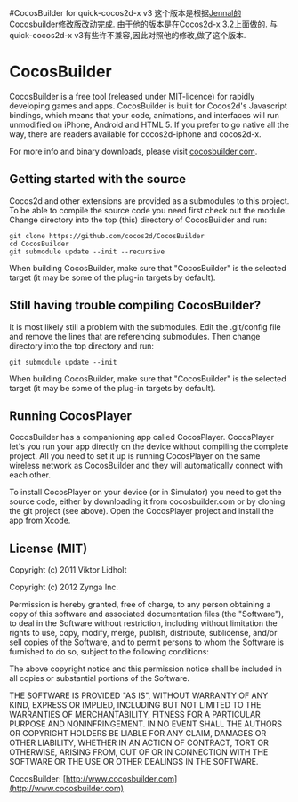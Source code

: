 #CocosBuilder for quick-cocos2d-x v3
这个版本是根据[Jennal的Cocosbuilder修改版](https://github.com/jennal/CocosBuilder)改动完成.
由于他的版本是在Cocos2d-x 3.2上面做的. 与quick-cocos2d-x v3有些许不兼容,因此对照他的修改,做了这个版本.


# CocosBuilder

CocosBuilder is a free tool (released under MIT-licence) for rapidly developing games and apps. CocosBuilder is built for Cocos2d's Javascript bindings, which means that your code, animations, and interfaces will run unmodified on iPhone, Android and HTML 5. If you prefer to go native all the way, there are readers available for cocos2d-iphone and cocos2d-x.

For more info and binary downloads, please visit [cocosbuilder.com](http://cocosbuilder.com).

## Getting started with the source

Cocos2d and other extensions are provided as a submodules to this project. To be able to compile the source code you need first check out the module. Change directory into the top (this) directory of CocosBuilder and run:

    git clone https://github.com/cocos2d/CocosBuilder
    cd CocosBuilder
    git submodule update --init --recursive

When building CocosBuilder, make sure that "CocosBuilder" is the selected target (it may be some of the plug-in targets by default).

## Still having trouble compiling CocosBuilder?

It is most likely still a problem with the submodules. Edit the .git/config file and remove the lines that are referencing submodules. Then change directory into the top directory and run:

    git submodule update --init

When building CocosBuilder, make sure that "CocosBuilder" is the selected target (it may be some of the plug-in targets by default).

## Running CocosPlayer

CocosBuilder has a companioning app called CocosPlayer. CocosPlayer let's you run your app directly on the device without compiling the complete project. All you need to set it up is running CocosPlayer on the same wireless network as CocosBuilder and they will automatically connect with each other.

To install CocosPlayer on your device (or in Simulator) you need to get the source code, either by downloading it from cocosbuilder.com or by cloning the git project (see above). Open the CocosPlayer project and install the app from Xcode.

## License (MIT)
Copyright (c) 2011 Viktor Lidholt

Copyright (c) 2012 Zynga Inc.

Permission is hereby granted, free of charge, to any person obtaining a copy of this software and associated documentation files (the "Software"), to deal in the Software without restriction, including without limitation the rights to use, copy, modify, merge, publish, distribute, sublicense, and/or sell copies of the Software, and to permit persons to whom the Software is furnished to do so, subject to the following conditions:

The above copyright notice and this permission notice shall be included in all copies or substantial portions of the Software.

THE SOFTWARE IS PROVIDED "AS IS", WITHOUT WARRANTY OF ANY KIND, EXPRESS OR IMPLIED, INCLUDING BUT NOT LIMITED TO THE WARRANTIES OF MERCHANTABILITY, FITNESS FOR A PARTICULAR PURPOSE AND NONINFRINGEMENT. IN NO EVENT SHALL THE AUTHORS OR COPYRIGHT HOLDERS BE LIABLE FOR ANY CLAIM, DAMAGES OR OTHER LIABILITY, WHETHER IN AN ACTION OF CONTRACT, TORT OR OTHERWISE, ARISING FROM, OUT OF OR IN CONNECTION WITH THE SOFTWARE OR THE USE OR OTHER DEALINGS IN THE SOFTWARE.

CocosBuilder: [http://www.cocosbuilder.com](http://www.cocosbuilder.com)
